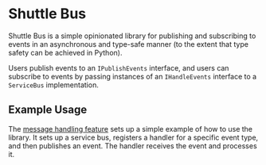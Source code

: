 # Shuttle Bus

Shuttle Bus is a simple opinionated library for publishing and subscribing to events in an asynchronous and type-safe 
manner (to the extent that type safety can be achieved in Python).

Users publish events to an `IPublishEvents` interface, and users can subscribe to events by passing instances of an 
`IHandleEvents` interface to a `ServiceBus` implementation.

## Example Usage

The [message handling feature](tests/features/message_handling.feature) sets up a simple example of how to use the 
library. It sets up a service bus, registers a handler for a specific event type, and then publishes an event. 
The handler receives the event and processes it.